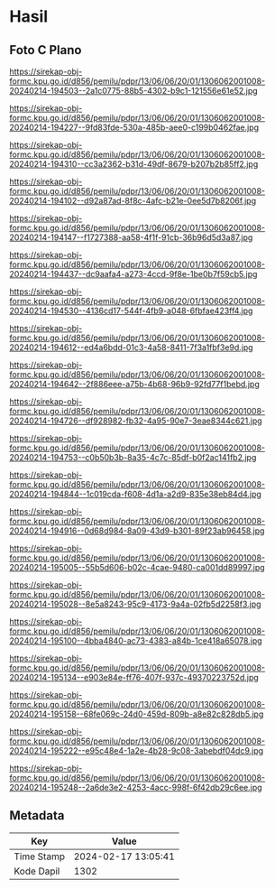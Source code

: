 # Hasil

## Foto C Plano

https://sirekap-obj-formc.kpu.go.id/d856/pemilu/pdpr/13/06/06/20/01/1306062001008-20240214-194503--2a1c0775-88b5-4302-b9c1-121556e61e52.jpg

https://sirekap-obj-formc.kpu.go.id/d856/pemilu/pdpr/13/06/06/20/01/1306062001008-20240214-194227--9fd83fde-530a-485b-aee0-c199b0462fae.jpg

https://sirekap-obj-formc.kpu.go.id/d856/pemilu/pdpr/13/06/06/20/01/1306062001008-20240214-194310--cc3a2362-b31d-49df-8679-b207b2b85ff2.jpg

https://sirekap-obj-formc.kpu.go.id/d856/pemilu/pdpr/13/06/06/20/01/1306062001008-20240214-194102--d92a87ad-8f8c-4afc-b21e-0ee5d7b8206f.jpg

https://sirekap-obj-formc.kpu.go.id/d856/pemilu/pdpr/13/06/06/20/01/1306062001008-20240214-194147--f1727388-aa58-4f1f-91cb-36b96d5d3a87.jpg

https://sirekap-obj-formc.kpu.go.id/d856/pemilu/pdpr/13/06/06/20/01/1306062001008-20240214-194437--dc9aafa4-a273-4ccd-9f8e-1be0b7f59cb5.jpg

https://sirekap-obj-formc.kpu.go.id/d856/pemilu/pdpr/13/06/06/20/01/1306062001008-20240214-194530--4136cd17-544f-4fb9-a048-6fbfae423ff4.jpg

https://sirekap-obj-formc.kpu.go.id/d856/pemilu/pdpr/13/06/06/20/01/1306062001008-20240214-194612--ed4a6bdd-01c3-4a58-8411-7f3a1fbf3e9d.jpg

https://sirekap-obj-formc.kpu.go.id/d856/pemilu/pdpr/13/06/06/20/01/1306062001008-20240214-194642--2f886eee-a75b-4b68-96b9-92fd77f1bebd.jpg

https://sirekap-obj-formc.kpu.go.id/d856/pemilu/pdpr/13/06/06/20/01/1306062001008-20240214-194726--df928982-fb32-4a95-90e7-3eae8344c621.jpg

https://sirekap-obj-formc.kpu.go.id/d856/pemilu/pdpr/13/06/06/20/01/1306062001008-20240214-194753--c0b50b3b-8a35-4c7c-85df-b0f2ac141fb2.jpg

https://sirekap-obj-formc.kpu.go.id/d856/pemilu/pdpr/13/06/06/20/01/1306062001008-20240214-194844--1c019cda-f608-4d1a-a2d9-835e38eb84d4.jpg

https://sirekap-obj-formc.kpu.go.id/d856/pemilu/pdpr/13/06/06/20/01/1306062001008-20240214-194916--0d68d984-8a09-43d9-b301-89f23ab96458.jpg

https://sirekap-obj-formc.kpu.go.id/d856/pemilu/pdpr/13/06/06/20/01/1306062001008-20240214-195005--55b5d606-b02c-4cae-9480-ca001dd89997.jpg

https://sirekap-obj-formc.kpu.go.id/d856/pemilu/pdpr/13/06/06/20/01/1306062001008-20240214-195028--8e5a8243-95c9-4173-9a4a-02fb5d2258f3.jpg

https://sirekap-obj-formc.kpu.go.id/d856/pemilu/pdpr/13/06/06/20/01/1306062001008-20240214-195100--4bba4840-ac73-4383-a84b-1ce418a65078.jpg

https://sirekap-obj-formc.kpu.go.id/d856/pemilu/pdpr/13/06/06/20/01/1306062001008-20240214-195134--e903e84e-ff76-407f-937c-49370223752d.jpg

https://sirekap-obj-formc.kpu.go.id/d856/pemilu/pdpr/13/06/06/20/01/1306062001008-20240214-195158--68fe069c-24d0-459d-809b-a8e82c828db5.jpg

https://sirekap-obj-formc.kpu.go.id/d856/pemilu/pdpr/13/06/06/20/01/1306062001008-20240214-195222--e95c48e4-1a2e-4b28-9c08-3abebdf04dc9.jpg

https://sirekap-obj-formc.kpu.go.id/d856/pemilu/pdpr/13/06/06/20/01/1306062001008-20240214-195248--2a6de3e2-4253-4acc-998f-6f42db29c6ee.jpg


## Metadata

| Key        | Value               |
| ---------- | ------------------- |
| Time Stamp | 2024-02-17 13:05:41 |
| Kode Dapil | 1302                |



